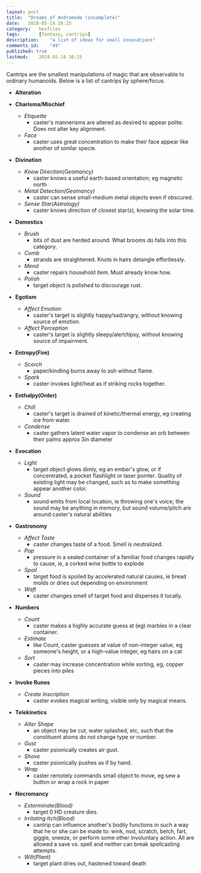 ```yaml
---
layout: post
title: 	"Dreams of Andromede (incomplete)"
date:	2018-05-14 16:25
category:	hexfiles
tags:		[fantasy, cantrips] 
description: 	"a list of ideas for small invocations"
comments_id:	"49"
published: true
lastmod:	2018-05-14 16:25
---
```


Cantrips are the smallest manipulations of magic that are observable to ordinary humanoids. Below is a list of cantrips by sphere/focus.


* **Alteration**

* **Charisma/Mischief**
	* _Etiquette_
		* caster's mannerisms are altered as desired to appear polite. Does not alter key alignment.
	* _Face_
		* caster uses great concentration to make their face appear like another of similar specie.
* **Divination**
	* _Know Direction(Geomancy)_
		* caster knows a useful earth-based orientation; eg magnetic north
	* _Metal Detection(Geomancy)_
		* caster can sense small-medium metal objects even if obscured.
	* _Sense Star(Astrology)_
		* caster knows direction of closest star(s), knowing the solar time.
* **Domestics**
	* _Brush_
		* bits of dust are herded around. What brooms do falls into this category.
	* _Comb_
		* strands are straightened. Knots in hairs detangle effortlessly.
	* _Mend_
		* caster repairs household item. Must already know how.
	* _Polish_
		* target object is polished to discourage rust.
* **Egotism**
	* _Affect Emotion_
		* caster's target is slightly happy/sad/angry, without knowing source of emotion.
	* _Affect Perception_
		* caster's target is slightly sleepy/alert/tipsy, without knowing source of impairment.
* **Entropy(Fire)**
	* _Scorch_
		* paper/kindling burns away to ash without flame.
	* _Spark_
		* caster invokes light/heat as if striking rocks together.
* **Enthalpy(Order)**
	* _Chill_
		* caster's target is drained of kinetic/thermal energy, eg creating ice from water.
	* _Condense_
		* caster gathers latent water vapor to condense an orb between their palms approx 3in diameter
* **Evocation**
	* _Light_
		* target object glows dimly, eg an ember's glow, or if concentrated, a pocket flashlight or laser pointer. Quality of existing light may be changed, such as to make something appear another color.
	* _Sound_
		* sound emits from local location, ie throwing one's voice; the sound may be anything in memory, but sound volume/pitch are around caster's natural abilities
* **Gastronomy**
	* _Affect Taste_
		* caster changes taste of a food. Smell is neutralized.
	* _Pop_
		* pressure in a sealed container of a familiar food changes rapidly to cause, ie, a corked wine bottle to explode
	* _Spoil_
		* target food is spoiled by accelerated natural causes, ie bread molds or dries out depending on environment
	* _Waft_
		* caster changes smell of target food and disperses it locally.
* **Numbers**
	* _Count_ 
		* caster makes a highly accurate guess at (eg) marbles in a clear container.
	* _Estimate_
		* like Count, caster guesses at value of non-integer value, eg someone's height, or a high-value integer, eg hairs on a cat
	* _Sort_
		* caster may increase concentration while sorting, eg, copper pieces into piles
* **Invoke Runes**
	* _Create Inscription_
		* caster evokes magical writing, visible only by magical means.
* **Telekinetics**
	* _Alter Shape_
		* an object may be cut, water splashed, etc, such that the constituent atoms do not change type or number.
	* _Gust_
		* caster psionically creates air gust.
	* _Shove_
		* caster psionically pushes as if by hand. 
	* _Wrap_
		* caster remotely commands small object to move, eg sew a button or wrap a rock in paper
* **Necromancy**
	* _Exterminate(Blood)_
		* target 0 HD creature dies.
	* _Irritating Itch(Blood)_
		* cantrip can influence another's bodily functions in such a way that he or she can be made to: wink, nod, scratch, belch, fart, giggle, sneeze, or perform some other involuntary action. All are allowed a save vs. spell and neither can break spellcasting attempts.	
	* _Wilt(Plant)_
		* target plant dries out, hastened toward death
